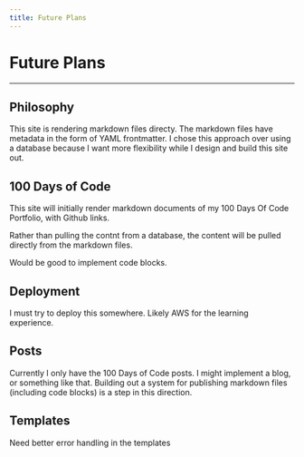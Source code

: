 ```yaml
---
title: Future Plans
---
```

# Future Plans
---
## Philosophy

This site is rendering markdown files directy. The markdown files have metadata in the form of YAML frontmatter. I chose this approach over using a database because I want more flexibility while I design and build this site out.

## 100 Days of Code
This site will initially render markdown documents of my 100 Days Of Code Portfolio, with Github links.

Rather than pulling the contnt from a database, the content will be pulled directly from the markdown files.

Would be good to implement code blocks.

## Deployment

I must try to deploy this somewhere. Likely AWS for the learning experience.

## Posts

Currently I only have the 100 Days of Code posts. I might implement a blog, or something like that. Building out a system for publishing markdown files (including code blocks) is a step in this direction.

## Templates

Need better error handling in the templates